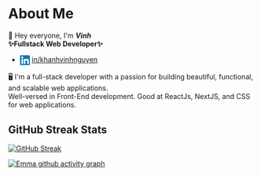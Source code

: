 # About Me

👋 Hey everyone, I'm ***Vinh*** <br>
**✨Fullstack Web Developer✨**

- <img align="center" src="./assets/icon/linkedin.png" title = "Twitter" alt="" height="20" /> [in/khanhvinhnguyen](https://www.linkedin.com/in/khanhvinhnguyen/) 

🖥️ I'm a full-stack developer with a passion for building beautiful, functional, and scalable web applications. <br>
Well-versed in Front-End development. Good at ReactJs, NextJS, and CSS for web applications.


## GitHub Streak Stats

[![GitHub Streak](https://github-readme-streak-stats.herokuapp.com?user=khanhvinhnguyen&theme=merko&border_radius=10)](https://git.io/streak-stats) 

[![Emma github activity graph](https://github-readme-activity-graph.vercel.app/graph?username=khanhvinhnguyen&theme=merko)](https://github.com/ashutosh00710/github-readme-activity-graph)

<!-- <details>
  <summary>Licenses & certifications</summary>
  
  ## Licenses & certifications

  |     |     |
  | --- | --- |
  | [![IT support](./images/imgs/GCC_badge_IT_Support_1000x1000.png)](https://www.credly.com/badges/b8062aec-7982-45f5-99ea-3aa5b41d4669)  | [![PM](./images/imgs/GCC_badge_PGM_1000x1000.png)](https://www.credly.com/badges/42a22304-3d12-49a1-a01a-689bd652b892)  | 
  
</details> -->

